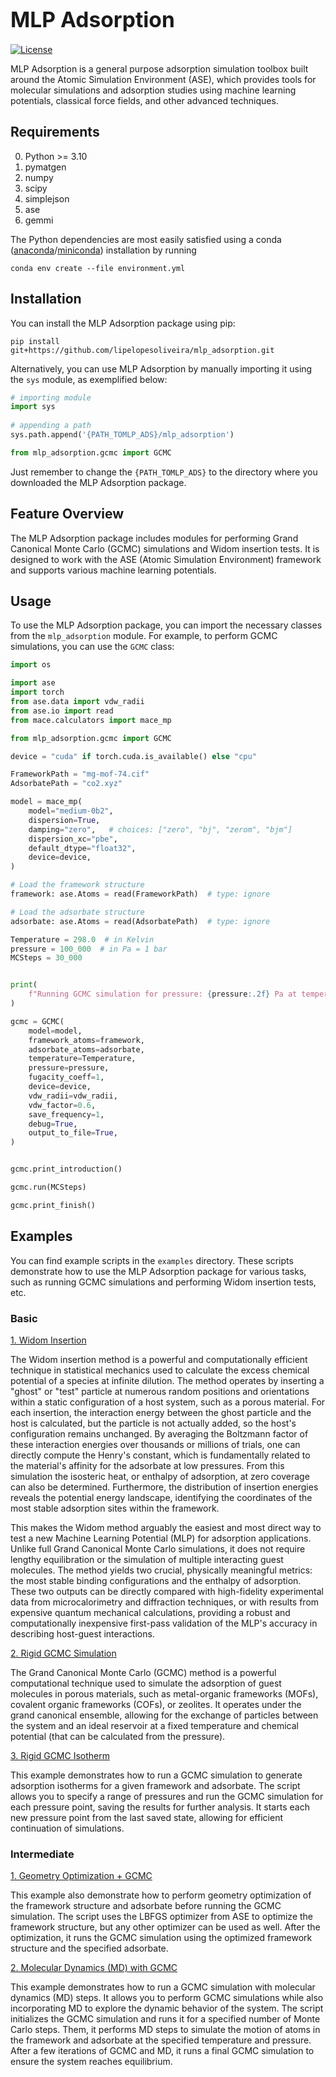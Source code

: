 # <span style="font-size:larger;">MLP Adsorption</span>

[![License](https://img.shields.io/badge/License-Apache_2.0-blue.svg)](https://opensource.org/licenses/Apache-2.0)

MLP Adsorption is a general purpose adsorption simulation toolbox built around the Atomic Simulation Environment (ASE), which provides tools for molecular simulations and adsorption studies using machine learning potentials, classical force fields, and other advanced techniques.

## Requirements

0. Python >= 3.10
1. pymatgen
2. numpy
3. scipy
4. simplejson
5. ase
6. gemmi

The Python dependencies are most easily satisfied using a conda
([anaconda](https://www.anaconda.com/distribution)/[miniconda](https://docs.conda.io/en/latest/miniconda.html))
installation by running

```Shell
conda env create --file environment.yml
```

## Installation

You can install the MLP Adsorption package using pip:

```Shell
pip install git+https://github.com/lipelopesoliveira/mlp_adsorption.git
```

Alternatively, you can use MLP Adsorption by manually importing it using the `sys` module, as exemplified below:

```python
# importing module
import sys
 
# appending a path
sys.path.append('{PATH_TOMLP_ADS}/mlp_adsorption')

from mlp_adsorption.gcmc import GCMC
```

Just remember to change the `{PATH_TOMLP_ADS}` to the directory where you downloaded the MLP Adsorption package.

## Feature Overview

The MLP Adsorption package includes modules for performing Grand Canonical Monte Carlo (GCMC) simulations and Widom insertion tests. It is designed to work with the ASE (Atomic Simulation Environment) framework and supports various machine learning potentials.

## Usage

To use the MLP Adsorption package, you can import the necessary classes from the `mlp_adsorption` module. For example, to perform GCMC simulations, you can use the `GCMC` class:

```python
import os

import ase
import torch
from ase.data import vdw_radii
from ase.io import read
from mace.calculators import mace_mp

from mlp_adsorption.gcmc import GCMC

device = "cuda" if torch.cuda.is_available() else "cpu"

FrameworkPath = "mg-mof-74.cif"
AdsorbatePath = "co2.xyz"

model = mace_mp(
    model="medium-0b2",
    dispersion=True,
    damping="zero",   # choices: ["zero", "bj", "zerom", "bjm"]
    dispersion_xc="pbe",
    default_dtype="float32",
    device=device,
)

# Load the framework structure
framework: ase.Atoms = read(FrameworkPath)  # type: ignore

# Load the adsorbate structure
adsorbate: ase.Atoms = read(AdsorbatePath)  # type: ignore

Temperature = 298.0  # in Kelvin
pressure = 100_000  # in Pa = 1 bar
MCSteps = 30_000


print(
    f"Running GCMC simulation for pressure: {pressure:.2f} Pa at temperature: {Temperature:.2f} K"
)

gcmc = GCMC(
    model=model,
    framework_atoms=framework,
    adsorbate_atoms=adsorbate,
    temperature=Temperature,
    pressure=pressure,
    fugacity_coeff=1,
    device=device,
    vdw_radii=vdw_radii,
    vdw_factor=0.6,
    save_frequency=1,
    debug=True,
    output_to_file=True,
)


gcmc.print_introduction()

gcmc.run(MCSteps)

gcmc.print_finish()

```

## Examples

You can find example scripts in the `examples` directory. These scripts demonstrate how to use the MLP Adsorption package for various tasks, such as running GCMC simulations and performing Widom insertion tests, etc.

### Basic

[1. Widom Insertion](https://github.com/lipelopesoliveira/mlp_adsorption/tree/main/examples/Basic/1-Widom/run_widom.py)

The Widom insertion method is a powerful and computationally efficient technique in statistical mechanics used to calculate the excess chemical potential of a species at infinite dilution. The method operates by inserting a "ghost" or "test" particle at numerous random positions and orientations within a static configuration of a host system, such as a porous material. For each insertion, the interaction energy between the ghost particle and the host is calculated, but the particle is not actually added, so the host's configuration remains unchanged. By averaging the Boltzmann factor of these interaction energies over thousands or millions of trials, one can directly compute the Henry's constant, which is fundamentally related to the material's affinity for the adsorbate at low pressures. From this simulation the isosteric heat, or enthalpy of adsorption, at zero coverage can also be determined. Furthermore, the distribution of insertion energies reveals the potential energy landscape, identifying the coordinates of the most stable adsorption sites within the framework.

This makes the Widom method arguably the easiest and most direct way to test a new Machine Learning Potential (MLP) for adsorption applications. Unlike full Grand Canonical Monte Carlo simulations, it does not require lengthy equilibration or the simulation of multiple interacting guest molecules. The method yields two crucial, physically meaningful metrics: the most stable binding configurations and the enthalpy of adsorption. These two outputs can be directly compared with high-fidelity experimental data from microcalorimetry and diffraction techniques, or with results from expensive quantum mechanical calculations, providing a robust and computationally inexpensive first-pass validation of the MLP's accuracy in describing host-guest interactions.

[2. Rigid GCMC Simulation](https://github.com/lipelopesoliveira/mlp_adsorption/tree/main/examples/Basic/2-Rigid_GCMC/run_GCMC.py)

The Grand Canonical Monte Carlo (GCMC) method is a powerful computational technique used to simulate the adsorption of guest molecules in porous materials, such as metal-organic frameworks (MOFs), covalent organic frameworks (COFs), or zeolites. It operates under the grand canonical ensemble, allowing for the exchange of particles between the system and an ideal reservoir at a fixed temperature and chemical potential (that can be calculated from the pressure).

[3. Rigid GCMC Isotherm](https://github.com/lipelopesoliveira/mlp_adsorption/tree/main/examples/Basic/3-Rigid_GCMC_Isotherm/run_GCMC_Isotherm.py)

This example demonstrates how to run a GCMC simulation to generate adsorption isotherms for a given framework and adsorbate. The script allows you to specify a range of pressures and run the GCMC simulation for each pressure point, saving the results for further analysis. It starts each new pressure point from the last saved state, allowing for efficient continuation of simulations.

### Intermediate

[1. Geometry Optimization + GCMC](https://github.com/lipelopesoliveira/mlp_adsorption/tree/main/examples/Intermediate/1-Geometry_Optimization_GCMC/run_GCMC.py)

This example also demonstrate how to perform geometry optimization of the framework structure and adsorbate before running the GCMC simulation. The script uses the LBFGS optimizer from ASE to optimize the framework structure, but any other optimizer can be used as well. After the optimization, it runs the GCMC simulation using the optimized framework structure and the specified adsorbate.

[2. Molecular Dynamics (MD) with GCMC](https://github.com/lipelopesoliveira/mlp_adsorption/tree/main/examples/Intermediate/2-MD_GCMC/run_MD_GCMC.py)

This example demonstrates how to run a GCMC simulation with molecular dynamics (MD) steps. It allows you to perform GCMC simulations while also incorporating MD to explore the dynamic behavior of the system. The script initializes the GCMC simulation and runs it for a specified number of Monte Carlo steps. Them, it performs MD steps to simulate the motion of atoms in the framework and adsorbate at the specified temperature and pressure. After a few iterations of GCMC and MD, it runs a final GCMC simulation to ensure the system reaches equilibrium.
